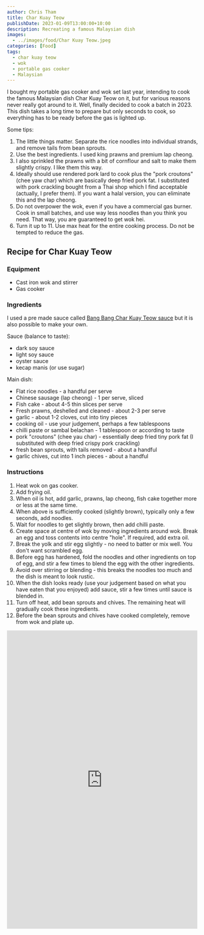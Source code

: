 ```yaml
---
author: Chris Tham
title: Char Kuay Teow
publishDate: 2023-01-09T13:00:00+10:00
description: Recreating a famous Malaysian dish
images:
  - ../images/food/Char Kuay Teow.jpeg
categories: [Food]
tags:
  - char kuay teow
  - wok
  - portable gas cooker
  - Malaysian
---
```


I bought my portable gas cooker and wok set last year, intending to cook the famous Malaysian dish Char Kuay Teow on it, but for various reasons never really got around to it. Well, finally decided to cook a batch in 2023. This dish takes a long time to prepare but only seconds to cook, so everything has to be ready before the gas is lighted up.

Some tips:
1. The little things matter. Separate the rice noodles into individual strands, and remove tails from bean sprouts.
2. Use the best ingredients. I used king prawns and premium lap cheong.
3. I also sprinkled the prawns with a bit of cornflour and salt to make them slightly crispy. I like them this way.
4. Ideally should use rendered pork lard to cook plus the "pork croutons" (chee yaw char) which are basically deep fried pork fat. I substituted with pork crackling bought from a Thai shop which I find acceptable (actually, I prefer them). If you want a halal version, you can eliminate this and the lap cheong.
5. Do not overpower the wok, even if you have a commercial gas burner. Cook in small batches, and use way less noodles than you think you need. That way, you are guaranteed to get wok hei.
6. Turn it up to 11. Use max heat for the entire cooking process. Do not be tempted to reduce the gas.

## Recipe for Char Kuay Teow

### Equipment

* Cast iron wok and stirrer
* Gas cooker

### Ingredients

I used a pre made sauce called
[Bang Bang Char Kuay Teow sauce](https://www.hengleesauce.com/showproducts/productid/3934979/bang-bang-char-koay-teow-sauce/)
but it is also possible to make your own.

Sauce (balance to taste):

* dark soy sauce
* light soy sauce
* oyster sauce
* kecap manis (or use sugar)

Main dish:

* Flat rice noodles - a handful per serve
* Chinese sausage (lap cheong) - 1 per serve, sliced
* Fish cake - about 4-5 thin slices per serve
* Fresh prawns, deshelled and cleaned - about 2-3 per serve
* garlic - about 1-2 cloves, cut into tiny pieces
* cooking oil - use your judgement, perhaps a few tablespoons
* chilli paste or sambal belachan - 1 tablespoon or according to taste
* pork "croutons" (chee yau char) - essentially deep fried tiny pork fat (I substituted with deep fried crispy pork crackling)
* fresh bean sprouts, with tails removed - about a handful
* garlic chives, cut into 1 inch pieces - about a handful

### Instructions

1. Heat wok on gas cooker.
2. Add frying oil.
3. When oil is hot, add garlic, prawns, lap cheong, fish cake together more or less at the same time.
4. When above is sufficiently cooked (slightly brown), typically only a few seconds, add noodles.
5. Wait for noodles to get slightly brown, then add chilli paste.
6. Create space at centre of wok by moving ingredients around wok. Break an egg and toss contents into centre "hole". If required, add extra oil.
7. Break the yolk and stir egg slightly - no need to batter or mix well. You don't want scrambled egg.
8. Before egg has hardened, fold the noodles and other ingredients on top of egg, and stir a few times to blend the egg with the other ingredients.
9. Avoid over stirring or blending - this breaks the noodles too much and the dish is meant to look rustic.
10. When the dish looks ready (use your judgement based on what you have eaten that you enjoyed) add sauce, stir a few times until sauce is blended in.
11. Turn off heat, add bean sprouts and chives. The remaining heat will gradually cook these ingredients.
12. Before the bean sprouts and chives have cooked completely, remove from wok and plate up.

<iframe src="https://www.facebook.com/plugins/post.php?href=https%3A%2F%2Fwww.facebook.com%2Fchris1.tham%2Fposts%2Fpfbid02PfRnHe19jjYXtYiQVMS31LkdHiiYyuy4PxKxjSgVgw2NAbSiY7Y2TgiewaBccRCMl&show_text=true&width=500" width="500" height="781" style="border:none;overflow:hidden" scrolling="no" frameborder="0" allowfullscreen="true" allow="autoplay; clipboard-write; encrypted-media; picture-in-picture; web-share"></iframe>
